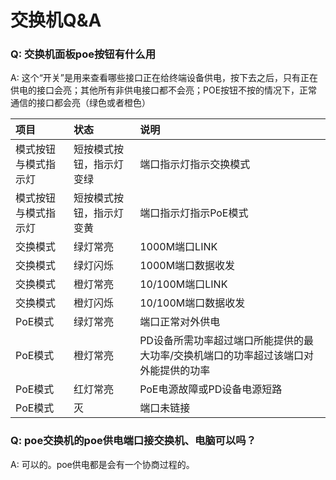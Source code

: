 # 交换机Q&A

### Q: 交换机面板poe按钮有什么用

A: 这个“开关”是用来查看哪些接口正在给终端设备供电，按下去之后，只有正在供电的接口会亮；其他所有非供电接口都不会亮；POE按钮不按的情况下，正常通信的接口都会亮（绿色或者橙色）

| 项目 | 状态 | 说明 |
| :--- | :--- | :--- |
| 模式按钮与模式指示灯 | 短按模式按钮，指示灯变绿 | 端口指示灯指示交换模式 |
| 模式按钮与模式指示灯 | 短按模式按钮，指示灯变黄 | 端口指示灯指示PoE模式 |
| 交换模式 | 绿灯常亮 | 1000M端口LINK |
| 交换模式 | 绿灯闪烁 | 1000M端口数据收发 |
| 交换模式 | 橙灯常亮 | 10/100M端口LINK |
| 交换模式 | 橙灯闪烁 | 10/100M端口数据收发 |
| PoE模式 | 绿灯常亮 | 端口正常对外供电 |
| PoE模式 | 橙灯常亮 | PD设备所需功率超过端口所能提供的最大功率/交换机端口的功率超过该端口对外能提供的功率 |
| PoE模式 | 红灯常亮 | PoE电源故障或PD设备电源短路 |
| PoE模式 | 灭 | 端口未链接 |

### Q: poe交换机的poe供电端口接交换机、电脑可以吗？

A: 可以的。poe供电都是会有一个协商过程的。

